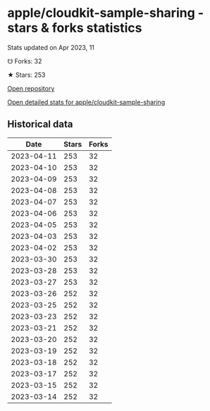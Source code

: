 # apple/cloudkit-sample-sharing - stars & forks statistics

Stats updated on Apr 2023, 11

☋ Forks: 32

★ Stars: 253

[Open repository](https://github.com/apple/cloudkit-sample-sharing)

[Open detailed stats for apple/cloudkit-sample-sharing](https://reviewgithub.com/rep/apple/cloudkit-sample-sharing)

## Historical data
| Date | Stars | Forks |
|------|-------|-------|
| 2023-04-11 | 253 | 32 | 
| 2023-04-10 | 253 | 32 | 
| 2023-04-09 | 253 | 32 | 
| 2023-04-08 | 253 | 32 | 
| 2023-04-07 | 253 | 32 | 
| 2023-04-06 | 253 | 32 | 
| 2023-04-05 | 253 | 32 | 
| 2023-04-03 | 253 | 32 | 
| 2023-04-02 | 253 | 32 | 
| 2023-03-30 | 253 | 32 | 
| 2023-03-28 | 253 | 32 | 
| 2023-03-27 | 253 | 32 | 
| 2023-03-26 | 252 | 32 | 
| 2023-03-25 | 252 | 32 | 
| 2023-03-23 | 252 | 32 | 
| 2023-03-21 | 252 | 32 | 
| 2023-03-20 | 252 | 32 | 
| 2023-03-19 | 252 | 32 | 
| 2023-03-18 | 252 | 32 | 
| 2023-03-17 | 252 | 32 | 
| 2023-03-15 | 252 | 32 | 
| 2023-03-14 | 252 | 32 | 

